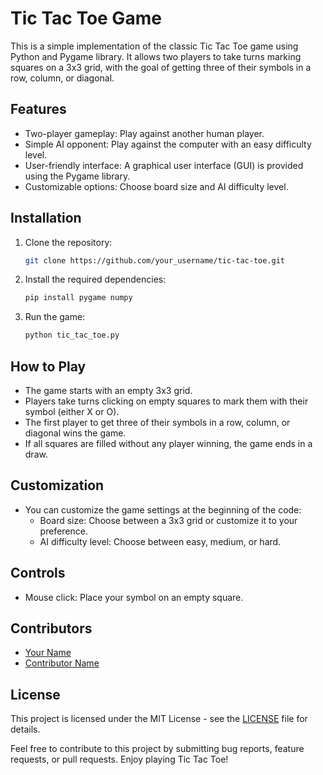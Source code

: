 # Tic Tac Toe Game

This is a simple implementation of the classic Tic Tac Toe game using Python and Pygame library. It allows two players to take turns marking squares on a 3x3 grid, with the goal of getting three of their symbols in a row, column, or diagonal.

## Features

- Two-player gameplay: Play against another human player.
- Simple AI opponent: Play against the computer with an easy difficulty level.
- User-friendly interface: A graphical user interface (GUI) is provided using the Pygame library.
- Customizable options: Choose board size and AI difficulty level.

## Installation

1. Clone the repository:

    ```bash
    git clone https://github.com/your_username/tic-tac-toe.git
    ```

2. Install the required dependencies:

    ```bash
    pip install pygame numpy
    ```

3. Run the game:

    ```bash
    python tic_tac_toe.py
    ```

## How to Play

- The game starts with an empty 3x3 grid.
- Players take turns clicking on empty squares to mark them with their symbol (either X or O).
- The first player to get three of their symbols in a row, column, or diagonal wins the game.
- If all squares are filled without any player winning, the game ends in a draw.

## Customization

- You can customize the game settings at the beginning of the code:
    - Board size: Choose between a 3x3 grid or customize it to your preference.
    - AI difficulty level: Choose between easy, medium, or hard.

## Controls

- Mouse click: Place your symbol on an empty square.

## Contributors

- [Your Name](https://github.com/your_username)
- [Contributor Name](https://github.com/contributor_username)

## License

This project is licensed under the MIT License - see the [LICENSE](LICENSE) file for details.

Feel free to contribute to this project by submitting bug reports, feature requests, or pull requests. Enjoy playing Tic Tac Toe!
